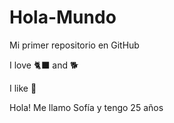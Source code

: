 # Hola-Mundo

Mi primer repositorio en GitHub

I love 🐈‍⬛ and 🐕

I like 💮

Hola! Me llamo Sofía y tengo 25 años 
